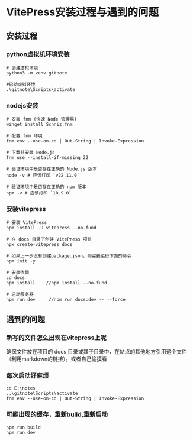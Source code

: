 # VitePress安装过程与遇到的问题

## 安装过程
### python虚拟机环境安装
``` 
# 创建虚拟环境
python3 -m venv gitnote

#启动虚拟环境
.\gitnote\Scripts\activate
```

### nodejs安装
```
# 安装 fnm (快速 Node 管理器)
winget install Schniz.fnm

# 配置 fnm 环境
fnm env --use-on-cd | Out-String | Invoke-Expression

# 下载并安装 Node.js
fnm use --install-if-missing 22

# 验证环境中是否存在正确的 Node.js 版本
node -v # 应该打印 `v22.11.0`

# 验证环境中是否存在正确的 npm 版本
npm -v # 应该打印 `10.9.0`
```

### 安装vitepress
```
# 安装 VitePress
npm install -D vitepress --no-fund

# 在 docs 目录下创建 VitePress 项目
npx create-vitepress docs

# 如果上一步没有创建package.json，则需要运行下面的命令
npm init -y

# 安装依赖
cd docs
npm install    //npm install --no-fund

# 启动服务器
npm run dev     //npm run docs:dev -- --force
```


## 遇到的问题

### 新写的文件怎么出现在vitepress上呢
确保文件放在项目的 docs 目录或其子目录中，在站点的其他地方引用这个文件（利用markdown的链接）。或者自己偷摸看

### 每次启动好麻烦
```
cd E:\notes
..\gitnote\Scripts\activate
fnm env --use-on-cd | Out-String | Invoke-Expression
```

### 可能出现的缓存，重新build,重新启动
```
npm run build
npm run dev 
```